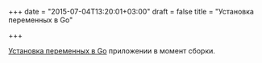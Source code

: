 +++
date = "2015-07-04T13:20:01+03:00"
draft = false
title = "Установка переменных в Go"

+++

<p><a href="https://blog.cloudflare.com/setting-go-variables-at-compile-time/">Установка переменных в Go</a> приложении в момент сборки.</p>

